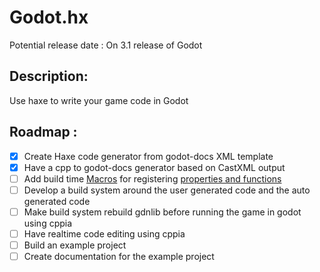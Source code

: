 # Godot.hx

Potential release date : On 3.1 release of Godot

## Description:
Use haxe to write your game code in Godot

## Roadmap :
- [X] Create Haxe code generator from godot-docs XML template
- [X] Have a cpp to godot-docs generator based on CastXML output
- [ ] Add build time [Macros](https://stackoverflow.com/questions/43872908/haxe-custom-metadata-to-macro-call) for registering [properties and functions](https://github.com/BastiaanOlij/gdtest/blob/master/src/gdtest.cpp)
- [ ] Develop a build system around the user generated code and the auto generated code
- [ ] Make build system rebuild gdnlib before running the game in godot using cppia
- [ ] Have realtime code editing using cppia
- [ ] Build an example project 
- [ ] Create documentation for the example project
